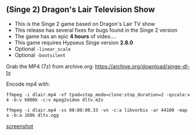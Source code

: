 ## (Singe 2) Dragon's Lair Television Show

* This is the Singe 2 game based on Dragon's Lair TV show
* This release has several fixes for bugs found in the Singe 2 version
* The game has an epic **4 hours** of video....
* This game requires Hypseus Singe version **2.8.0**
* Optional `-linear_scale`
* Optional `-bootsilent`

Grab the MP4 (7z) from archive.org: https://archive.org/download/singe-dl-tv

Encode mp4 with:

    ffmpeg -i dlair.mp4 -vf tpad=stop_mode=clone:stop_duration=2 -qscale:v 4 -b:v 6000k -c:v mpeg2video dltv.m2v

    ffmpeg -i dlair.mp4 -ss 00:00:00.33 -vn -c:a libvorbis -ar 44100 -map a -b:a 160k dltv.ogg


[screenshot](dltv.png)

